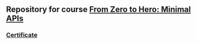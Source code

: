 ## Repository for course [From Zero to Hero: Minimal APIs](https://dometrain.com/course/from-zero-to-hero-minimal-apis-in-net-with-c/)

### [Certificate](https://github.com/matelko123/LibraryMinimalApi/assets/certificate-of-completion-for-from-zero-to-hero-minimal-apis-in-net-with-c.pdf)